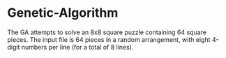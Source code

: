 # Genetic-Algorithm
The GA attempts to solve an 8x8 square puzzle containing 64 square pieces. The input file is 64 pieces in a random arrangement, with eight 4-digit numbers per line (for a total of 8 lines).
